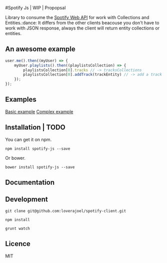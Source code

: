 #Spotify Js | WIP | Propopsal

Library to consume the [Spotify Web API](https://developer.spotify.com/web-api/) for work with Collections and Entities.:dance:
It differs from the other clients beacouse you don't have to work with JSON response, always the client will return entity collections or entities.

## An awesome example

```javascript
user.me().then((myUser) => {
	myUser.playlists().then((playlistsCollection) => {
		playlistsCollection[0].tracks // -> tracksCollections
		playlistsCollection[0].addTrack(trackEntity) // -> add a track to the playlist
	});
});
```

## Examples

[Basic example](https://github.com/loverajoel/spotify-client/blob/master/examples/basic.js)
[Complex example](https://github.com/loverajoel/spotify-client/blob/master/examples/oauth.js)

## Installation | TODO

You can get it on npm.

`npm install spotify-js --save`

Or bower.

`bower install spotify-js --save`

## Documentation

## Development

`git clone git@github.com:loverajoel/spotify-client.git`

`npm install`

`grunt watch`

## Licence

MIT